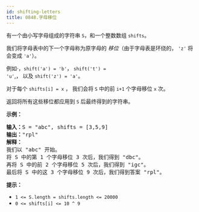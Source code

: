 ```yaml
---
id: shifting-letters
title: 0848.字母移位
---
```

有一个由小写字母组成的字符串 <code>S</code>，和一个整数数组 <code>shifts</code>。

我们将字母表中的下一个字母称为原字母的 _移位_（由于字母表是环绕的， <code>&#39;z&#39;</code> 将会变成 <code>&#39;a&#39;</code>）。

例如·，<code>shift(&#39;a&#39;) = &#39;b&#39;</code>， <code>shift(&#39;t&#39;) = &#39;u&#39;</code>,， 以及 <code>shift(&#39;z&#39;) = &#39;a&#39;</code>。

对于每个 <code>shifts[i] = x</code> ， 我们会将 <code>S</code> 中的前 <code>i+1</code> 个字母移位 <code>x</code> 次。

返回将所有这些移位都应用到 <code>S</code> 后最终得到的字符串。

**示例：**


<pre><strong>输入：</strong>S = &#34;abc&#34;, shifts = [3,5,9]<br/><strong>输出：</strong>&#34;rpl&#34;<br/><strong>解释： </strong><br/>我们以 &#34;abc&#34; 开始。<br/>将 S 中的第 1 个字母移位 3 次后，我们得到 &#34;dbc&#34;。<br/>再将 S 中的前 2 个字母移位 5 次后，我们得到 &#34;igc&#34;。<br/>最后将 S 中的这 3 个字母移位 9 次后，我们得到答案 &#34;rpl&#34;。<br/></pre>

**提示：**

- <code>1 &lt;= S.length = shifts.length &lt;= 20000</code>
- <code>0 &lt;= shifts[i] &lt;= 10 ^ 9</code>